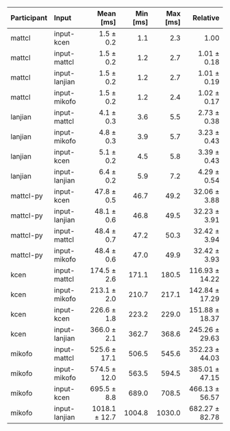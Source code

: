 | Participant | Input | Mean [ms] | Min [ms] | Max [ms] | Relative |
|:---|:---|---:|---:|---:|---:|
| mattcl | input-kcen | 1.5 ± 0.2 | 1.1 | 2.3 | 1.00 |
| mattcl | input-mattcl | 1.5 ± 0.2 | 1.2 | 2.7 | 1.01 ± 0.18 |
| mattcl | input-lanjian | 1.5 ± 0.2 | 1.2 | 2.7 | 1.01 ± 0.19 |
| mattcl | input-mikofo | 1.5 ± 0.2 | 1.2 | 2.4 | 1.02 ± 0.17 |
| lanjian | input-mattcl | 4.1 ± 0.3 | 3.6 | 5.5 | 2.73 ± 0.38 |
| lanjian | input-mikofo | 4.8 ± 0.3 | 3.9 | 5.7 | 3.23 ± 0.43 |
| lanjian | input-kcen | 5.1 ± 0.2 | 4.5 | 5.8 | 3.39 ± 0.43 |
| lanjian | input-lanjian | 6.4 ± 0.2 | 5.9 | 7.2 | 4.29 ± 0.54 |
| mattcl-py | input-kcen | 47.8 ± 0.5 | 46.7 | 49.2 | 32.06 ± 3.88 |
| mattcl-py | input-lanjian | 48.1 ± 0.6 | 46.8 | 49.5 | 32.23 ± 3.91 |
| mattcl-py | input-mattcl | 48.4 ± 0.7 | 47.2 | 50.3 | 32.42 ± 3.94 |
| mattcl-py | input-mikofo | 48.4 ± 0.6 | 47.0 | 49.9 | 32.42 ± 3.93 |
| kcen | input-mattcl | 174.5 ± 2.6 | 171.1 | 180.5 | 116.93 ± 14.22 |
| kcen | input-mikofo | 213.1 ± 2.0 | 210.7 | 217.1 | 142.84 ± 17.29 |
| kcen | input-kcen | 226.6 ± 1.8 | 223.2 | 229.0 | 151.88 ± 18.37 |
| kcen | input-lanjian | 366.0 ± 2.1 | 362.7 | 368.6 | 245.26 ± 29.63 |
| mikofo | input-mattcl | 525.6 ± 17.1 | 506.5 | 545.6 | 352.23 ± 44.03 |
| mikofo | input-mikofo | 574.5 ± 12.0 | 563.5 | 594.5 | 385.01 ± 47.15 |
| mikofo | input-kcen | 695.5 ± 8.8 | 689.0 | 708.5 | 466.13 ± 56.57 |
| mikofo | input-lanjian | 1018.1 ± 12.7 | 1004.8 | 1030.0 | 682.27 ± 82.78 |
